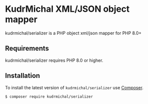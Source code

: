 KudrMichal XML/JSON object mapper
===========

kudrmichal/serializer is a PHP object xml/json mapper for PHP 8.0+


Requirements
------------

kudrmichal/serializer requires PHP 8.0 or higher.

Installation
------------

To install the latest version of `kudrmichal/serializer` use [Composer](https://getcomposer.org).

```
$ composer require kudrmichal/serializer
```